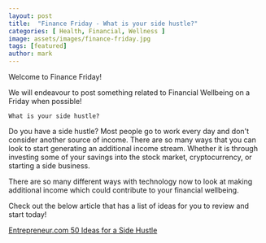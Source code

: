 ```yaml
---
layout: post
title:  "Finance Friday - What is your side hustle?"
categories: [ Health, Financial, Wellness ]
image: assets/images/finance-friday.jpg
tags: [featured]
author: mark
---
```

Welcome to Finance Friday!

We will endeavour to post something related to Financial Wellbeing on a Friday when possible!

`What is your side hustle?`

Do you have a side hustle? Most people go to work every day and don't consider another source of income. There are so many ways that you can look to start generating an additional income stream. Whether it is through investing some of your savings into the stock market, cryptocurrency, or starting a side business.

There are so many different ways with technology now to look at making additional income which could contribute to your financial wellbeing.

Check out the below article that has a list of ideas for you to review and start today!

[Entrepreneur.com 50 Ideas for a Side Hustle](https://www.entrepreneur.com/article/293954)
